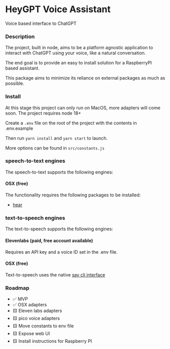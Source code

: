 # HeyGPT Voice Assistant
Voice based interface to ChatGPT

### Description
The project, built in node, aims to be a platform agnostic application to interact with ChatGPT using your voice, like a natural conversation.

The end goal is to provide an easy to install solution for a RaspberryPI based assistant.

This package aims to minimize its reliance on external packages as much as possible.

### Install
At this stage this project can only run on MacOS, more adapters will come soon.
The project requires node 18+

Create a `.env` file on the root of the project with the contents in .env.example

Then run `yarn install` and `yarn start` to launch.

More options can be found in `src/constants.js`

### speech-to-text engines
The speech-to-text supports the following engines:

#### OSX (free)
The functionality requires the following packages to be installed:
- [hear](https://github.com/sveinbjornt/hear)

### text-to-speech engines
The text-to-speech supports the following engines:

#### Elevenlabs (paid, free account available)
Requires an API key and a voice ID set in the .env file.

#### OSX (free)
Text-to-speech uses the native [say cli interface](https://maithegeek.medium.com/having-fun-in-macos-with-say-command-d4a0d3319668)


### Roadmap
- ✅ MVP
- ✅ OSX adapters
- 🟨 Eleven labs adapters
- 🟨 pico voice adapters
- 🟨 Move constants to env file
- 🟨 Expose web UI
- 🟨 Install instructions for Raspberry PI